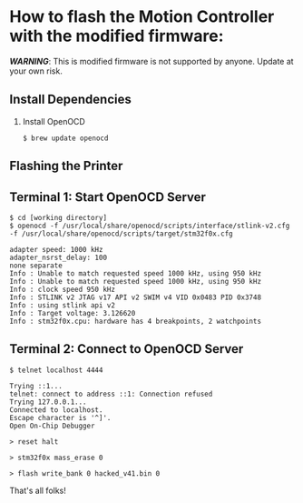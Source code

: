 How to flash the Motion Controller with the modified firmware:
========================================================


***WARNING***: This is modified firmware is not supported by anyone. Update at your own risk.

## Install Dependencies

1. Install OpenOCD

	`$ brew update openocd`


## Flashing the Printer

Terminal 1: Start OpenOCD Server
------------------------------------------------------------------------------------------------------------------------------
```
$ cd [working directory]
$ openocd -f /usr/local/share/openocd/scripts/interface/stlink-v2.cfg -f /usr/local/share/openocd/scripts/target/stm32f0x.cfg

adapter speed: 1000 kHz
adapter_nsrst_delay: 100
none separate
Info : Unable to match requested speed 1000 kHz, using 950 kHz
Info : Unable to match requested speed 1000 kHz, using 950 kHz
Info : clock speed 950 kHz
Info : STLINK v2 JTAG v17 API v2 SWIM v4 VID 0x0483 PID 0x3748
Info : using stlink api v2
Info : Target voltage: 3.126620
Info : stm32f0x.cpu: hardware has 4 breakpoints, 2 watchpoints
```


Terminal 2: Connect to OpenOCD Server
------------------------------------------------------------------------------------------------------------------------------
```
$ telnet localhost 4444

Trying ::1...
telnet: connect to address ::1: Connection refused
Trying 127.0.0.1...
Connected to localhost.
Escape character is '^]'.
Open On-Chip Debugger

> reset halt

> stm32f0x mass_erase 0

> flash write_bank 0 hacked_v41.bin 0
```

That's all folks!
